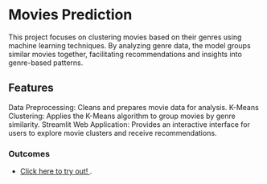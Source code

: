 # Movies Prediction
This project focuses on clustering movies based on their genres using machine learning techniques. By analyzing genre data, the model groups similar movies together, facilitating recommendations and insights into genre-based patterns.

## Features
Data Preprocessing: Cleans and prepares movie data for analysis.
K-Means Clustering: Applies the K-Means algorithm to group movies by genre similarity.
Streamlit Web Application: Provides an interactive interface for users to explore movie clusters and receive recommendations.

### Outcomes
* <a href="https://movies-predictor.streamlit.app/">Click here to try out! </a>.
